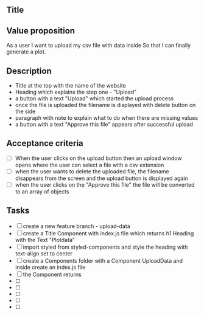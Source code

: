 ## Title

## Value proposition

As a user
I want to upload my csv file with data inside
So that I can finally generate a plot.

## Description

- Title at the top with the name of the website
- Heading which explains the step one - "Upload"
- a button with a text "Upload" which started the upload process
- once the file is uploaded the filename is displayed with delete button on the side
- paragraph with note to explain what to do when there are missing values
- a button with a text "Approve this file" appears after successful upload

## Acceptance criteria

- [ ] When the user clicks on the upload button then an upload window opens where the user can select a file with a csv extension
- [ ] when the user wants to delete the uploaded file, the filename disappears from the screen and the upload button is displayed again
- [ ] when the user clicks on the "Approve this file" the file will be converted to an array of objects

## Tasks

- [ ] create a new feature branch - upload-data
- [ ] create a Title Component with index.js file which returns h1 Heading with the Text "Plotdata"
- [ ] import styled from styled-components and style the heading with text-align set to center
- [ ] create a Components folder with a Component UploadData and inside create an index.js file
- [ ] the Component returns
- [ ]
- [ ]
- [ ]
- [ ]
- [ ]
